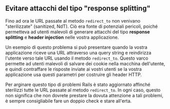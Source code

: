## Evitare attacchi del tipo "response splitting"

Fino ad ora le URL passate al metodo `redirect_to` non venivano "sterilizzate" (sanitized, NdT). Ciò era fonte di potenziali pericoli, poiché permetteva ad utenti malevoli di generare attacchi del tipo **response splitting** e **header injection** nelle vostra applicazione.

Un esempio di questo problema si può presentare quando la vostra applicazione riceve una URL attraverso una query string e reindirizza l'utente verso tale URL usando il metodo `redirect_to`. Questo varco permette ad utenti malevoli di salvare dei cookie nella macchina dell'utente, e quindi contraffare le risposte inviate ai vostri utenti se la vostra applicazione usa questi parametri per costruire gli header HTTP.

Per arginare questo tipo di problemi Rails è stato aggiornato affinché sterilizzi tutte le URL passate al metodo `redirect_to`. In ogni caso, questo non significa che non dovrete prestare la dovuta attenzione a tali problemi, è sempre consigliabile fare un doppio check e stare all'erta.

